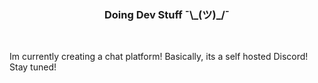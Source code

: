 <h3 align="center">Doing Dev Stuff ¯\_(ツ)_/¯</h3>
<br>

<!--
/* 
 * █▀█ █▀█ █▀█ █▀▀ █▀█ ▄▀▄ █▄ ▄█ █▄ ▄█ █▀▀ █▀█ 
 * █▀▀ █▀▄ █▄█ █▄█ █▀▄ █▀█ █ ▀ █ █ ▀ █ ██▄ █▀▄ 
 *
 * ▄▀▄ █▀▀ ▀█▀ █▀█ █   █▀▀ █▀█ 
 * █▀█ ▄██  █  █▄█ █▄▄ █▀  █▄█
 */
 -->

Im currently creating a chat platform! Basically, its a self hosted Discord! <br>
Stay tuned!
